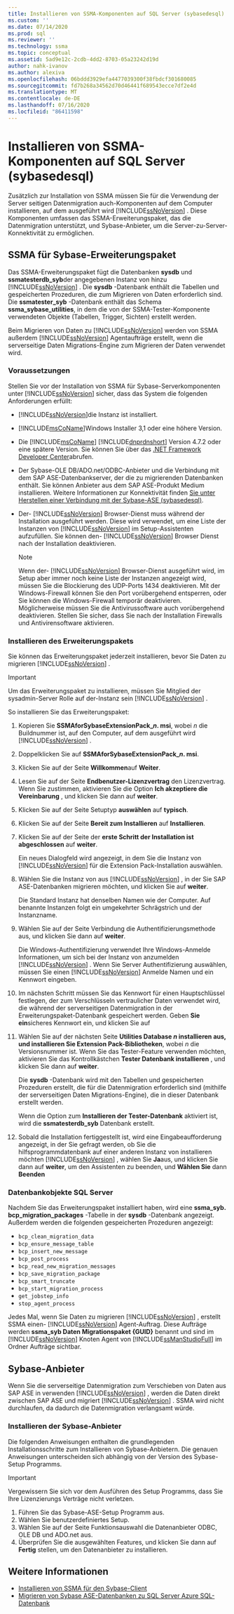 ```yaml
---
title: Installieren von SSMA-Komponenten auf SQL Server (sybasedesql) | Microsoft-Dokumentation
ms.custom: ''
ms.date: 07/14/2020
ms.prod: sql
ms.reviewer: ''
ms.technology: ssma
ms.topic: conceptual
ms.assetid: 5ad9e12c-2cdb-4dd2-8703-05a23242d19d
author: nahk-ivanov
ms.author: alexiva
ms.openlocfilehash: 06bddd3929efa4477039300f38fbdcf301680085
ms.sourcegitcommit: fd7b268a34562d70d46441f689543ecce7df2e4d
ms.translationtype: MT
ms.contentlocale: de-DE
ms.lasthandoff: 07/16/2020
ms.locfileid: "86411598"
---
```

# <a name="installing-ssma-components-on-sql-server-sybasetosql"></a>Installieren von SSMA-Komponenten auf SQL Server (sybasedesql)

Zusätzlich zur Installation von SSMA müssen Sie für die Verwendung der Server seitigen Datenmigration auch-Komponenten auf dem Computer installieren, auf dem ausgeführt wird [!INCLUDE[ssNoVersion](../../includes/ssnoversion-md.md)] . Diese Komponenten umfassen das SSMA-Erweiterungspaket, das die Datenmigration unterstützt, und Sybase-Anbieter, um die Server-zu-Server-Konnektivität zu ermöglichen.

## <a name="ssma-for-sybase-extension-pack"></a>SSMA für Sybase-Erweiterungspaket

Das SSMA-Erweiterungspaket fügt die Datenbanken **sysdb** und **ssmatesterdb_syb**der angegebenen Instanz von hinzu [!INCLUDE[ssNoVersion](../../includes/ssnoversion-md.md)] . Die **sysdb** -Datenbank enthält die Tabellen und gespeicherten Prozeduren, die zum Migrieren von Daten erforderlich sind. Die **ssmatester_syb** -Datenbank enthält das Schema **ssma_sybase_utilities**, in dem die von der SSMA-Tester-Komponente verwendeten Objekte (Tabellen, Trigger, Sichten) erstellt werden.

Beim Migrieren von Daten zu [!INCLUDE[ssNoVersion](../../includes/ssnoversion-md.md)] werden von SSMA außerdem [!INCLUDE[ssNoVersion](../../includes/ssnoversion-md.md)] Agentaufträge erstellt, wenn die serverseitige Daten Migrations-Engine zum Migrieren der Daten verwendet wird.

### <a name="prerequisites"></a>Voraussetzungen

Stellen Sie vor der Installation von SSMA für Sybase-Serverkomponenten unter [!INCLUDE[ssNoVersion](../../includes/ssnoversion-md.md)] sicher, dass das System die folgenden Anforderungen erfüllt:

- [!INCLUDE[ssNoVersion](../../includes/ssnoversion-md.md)]die Instanz ist installiert.
- [!INCLUDE[msCoName](../../includes/msconame_md.md)]Windows Installer 3,1 oder eine höhere Version.
- Die [!INCLUDE[msCoName](../../includes/msconame_md.md)] [!INCLUDE[dnprdnshort](../../includes/dnprdnshort_md.md)] Version 4.7.2 oder eine spätere Version. Sie können Sie über das [.NET Framework Developer Center](https://go.microsoft.com/fwlink/?LinkId=48882)abrufen.
- Der Sybase-OLE DB/ADO.net/ODBC-Anbieter und die Verbindung mit dem SAP ASE-Datenbankserver, der die zu migrierenden Datenbanken enthält. Sie können Anbieter aus dem SAP ASE-Produkt Medium installieren. Weitere Informationen zur Konnektivität finden [Sie unter Herstellen einer Verbindung mit der Sybase-ASE &#40;sybasedesql&#41;](../../ssma/sybase/connecting-to-sybase-ase-sybasetosql.md).
- Der- [!INCLUDE[ssNoVersion](../../includes/ssnoversion-md.md)] Browser-Dienst muss während der Installation ausgeführt werden. Diese wird verwendet, um eine Liste der Instanzen von [!INCLUDE[ssNoVersion](../../includes/ssnoversion-md.md)] im Setup-Assistenten aufzufüllen. Sie können den- [!INCLUDE[ssNoVersion](../../includes/ssnoversion-md.md)] Browser Dienst nach der Installation deaktivieren.

  > [!NOTE]
  > Wenn der- [!INCLUDE[ssNoVersion](../../includes/ssnoversion-md.md)] Browser-Dienst ausgeführt wird, im Setup aber immer noch keine Liste der Instanzen angezeigt wird, müssen Sie die Blockierung des UDP-Ports 1434 deaktivieren. Mit der Windows-Firewall können Sie den Port vorübergehend entsperren, oder Sie können die Windows-Firewall temporär deaktivieren. Möglicherweise müssen Sie die Antivirussoftware auch vorübergehend deaktivieren. Stellen Sie sicher, dass Sie nach der Installation Firewalls und Antivirensoftware aktivieren.

### <a name="installing-the-extension-pack"></a>Installieren des Erweiterungspakets

Sie können das Erweiterungspaket jederzeit installieren, bevor Sie Daten zu migrieren [!INCLUDE[ssNoVersion](../../includes/ssnoversion-md.md)] .

> [!IMPORTANT]
> Um das Erweiterungspaket zu installieren, müssen Sie Mitglied der sysadmin-Server Rolle auf der-Instanz sein [!INCLUDE[ssNoVersion](../../includes/ssnoversion-md.md)] .

So installieren Sie das Erweiterungspaket:

1. Kopieren Sie **SSMAforSybaseExtensionPack_*n*. msi**, wobei *n* die Buildnummer ist, auf den Computer, auf dem ausgeführt wird [!INCLUDE[ssNoVersion](../../includes/ssnoversion-md.md)] .
2. Doppelklicken Sie auf **SSMAforSybaseExtensionPack_*n*. msi**.
3. Klicken Sie auf der Seite **Willkommen**auf **Weiter**.
4. Lesen Sie auf der Seite **Endbenutzer-Lizenzvertrag** den Lizenzvertrag. Wenn Sie zustimmen, aktivieren Sie die Option **Ich akzeptiere die Vereinbarung** , und klicken Sie dann auf **weiter**.
5. Klicken Sie auf der Seite Setuptyp **auswählen** auf **typisch**.
6. Klicken Sie auf der Seite **Bereit zum Installieren** auf **Installieren**.
7. Klicken Sie auf der Seite der **erste Schritt der Installation ist abgeschlossen** auf **weiter**.

   Ein neues Dialogfeld wird angezeigt, in dem Sie die Instanz von [!INCLUDE[ssNoVersion](../../includes/ssnoversion-md.md)] für die Extension Pack-Installation auswählen.

8. Wählen Sie die Instanz von aus [!INCLUDE[ssNoVersion](../../includes/ssnoversion-md.md)] , in der Sie SAP ASE-Datenbanken migrieren möchten, und klicken Sie auf **weiter**.

   Die Standard Instanz hat denselben Namen wie der Computer. Auf benannte Instanzen folgt ein umgekehrter Schrägstrich und der Instanzname.

9. Wählen Sie auf der Seite Verbindung die Authentifizierungsmethode aus, und klicken Sie dann auf **weiter**.

   Die Windows-Authentifizierung verwendet Ihre Windows-Anmelde Informationen, um sich bei der Instanz von anzumelden [!INCLUDE[ssNoVersion](../../includes/ssnoversion-md.md)] . Wenn Sie Server Authentifizierung auswählen, müssen Sie einen [!INCLUDE[ssNoVersion](../../includes/ssnoversion-md.md)] Anmelde Namen und ein Kennwort eingeben.

10. Im nächsten Schritt müssen Sie das Kennwort für einen Hauptschlüssel festlegen, der zum Verschlüsseln vertraulicher Daten verwendet wird, die während der serverseitigen Datenmigration in der Erweiterungspaket-Datenbank gespeichert werden. Geben **Sie ein**sicheres Kennwort ein, und klicken Sie auf

11. Wählen Sie auf der nächsten Seite **Utilities Database *n* installieren aus, und installieren Sie Extension Pack-Bibliotheken**, wobei *n* die Versionsnummer ist. Wenn Sie das Tester-Feature verwenden möchten, aktivieren Sie das Kontrollkästchen **Tester Datenbank installieren** , und klicken Sie dann auf **weiter**.

    Die **sysdb** -Datenbank wird mit den Tabellen und gespeicherten Prozeduren erstellt, die für die Datenmigration erforderlich sind (mithilfe der serverseitigen Daten Migrations-Engine), die in dieser Datenbank erstellt werden.

    Wenn die Option zum **Installieren der Tester-Datenbank** aktiviert ist, wird die **ssmatesterdb_syb** Datenbank erstellt.

12. Sobald die Installation fertiggestellt ist, wird eine Eingabeaufforderung angezeigt, in der Sie gefragt werden, ob Sie die hilfsprogrammdatenbank auf einer anderen Instanz von installieren möchten [!INCLUDE[ssNoVersion](../../includes/ssnoversion-md.md)] , wählen Sie **Ja**aus, und klicken Sie dann auf **weiter**, um den Assistenten zu beenden, und **Wählen Sie** dann **Beenden**

### <a name="sql-server-database-objects"></a>Datenbankobjekte SQL Server

Nachdem Sie das Erweiterungspaket installiert haben, wird eine **ssma_syb. bcp_migration_packages** -Tabelle in der **sysdb** -Datenbank angezeigt. Außerdem werden die folgenden gespeicherten Prozeduren angezeigt:

- `bcp_clean_migration_data`
- `bcp_ensure_message_table`
- `bcp_insert_new_message`
- `bcp_post_process`
- `bcp_read_new_migration_messages`
- `bcp_save_migration_package`
- `bcp_smart_truncate`
- `bcp_start_migration_process`
- `get_jobstep_info`
- `stop_agent_process`

Jedes Mal, wenn Sie Daten zu migrieren [!INCLUDE[ssNoVersion](../../includes/ssnoversion-md.md)] , erstellt SSMA einen- [!INCLUDE[ssNoVersion](../../includes/ssnoversion-md.md)] Agent-Auftrag. Diese Aufträge werden **ssma_syb Daten Migrationspaket {GUID}** benannt und sind im [!INCLUDE[ssNoVersion](../../includes/ssnoversion-md.md)] Knoten Agent von [!INCLUDE[ssManStudioFull](../../includes/ssmanstudiofull-md.md)] im Ordner Aufträge sichtbar.  

## <a name="sybase-providers"></a>Sybase-Anbieter

Wenn Sie die serverseitige Datenmigration zum Verschieben von Daten aus SAP ASE in verwenden [!INCLUDE[ssNoVersion](../../includes/ssnoversion-md.md)] , werden die Daten direkt zwischen SAP ASE und migriert [!INCLUDE[ssNoVersion](../../includes/ssnoversion-md.md)] . SSMA wird nicht durchlaufen, da dadurch die Datenmigration verlangsamt würde.

### <a name="installing-the-sybase-providers"></a>Installieren der Sybase-Anbieter

Die folgenden Anweisungen enthalten die grundlegenden Installationsschritte zum Installieren von Sybase-Anbietern. Die genauen Anweisungen unterscheiden sich abhängig von der Version des Sybase-Setup Programms.

> [!IMPORTANT]
> Vergewissern Sie sich vor dem Ausführen des Setup Programms, dass Sie Ihre Lizenzierungs Verträge nicht verletzen.

1. Führen Sie das Sybase-ASE-Setup Programm aus.
2. Wählen Sie benutzerdefiniertes Setup.
3. Wählen Sie auf der Seite Funktionsauswahl die Datenanbieter ODBC, OLE DB und ADO.net aus.
4. Überprüfen Sie die ausgewählten Features, und klicken Sie dann auf **Fertig** stellen, um den Datenanbieter zu installieren.

## <a name="see-also"></a>Weitere Informationen

- [Installieren von SSMA für den Sybase-Client](../../ssma/sybase/installing-ssma-for-sybase-client-sybasetosql.md)
- [Migrieren von Sybase ASE-Datenbanken zu SQL Server Azure SQL-Datenbank](../../ssma/sybase/migrating-sybase-ase-databases-to-sql-server-azure-sql-db-sybasetosql.md)
